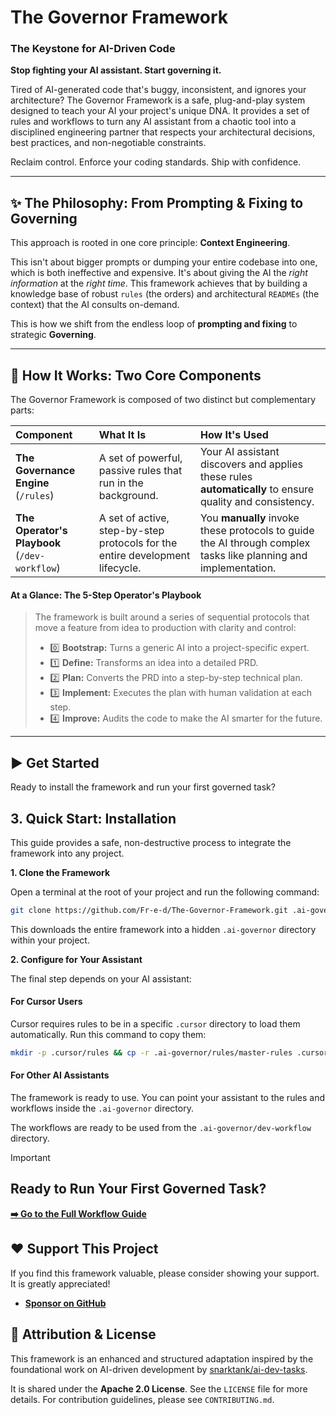 # The Governor Framework
### The Keystone for AI-Driven Code

**Stop fighting your AI assistant. Start governing it.**

Tired of AI-generated code that's buggy, inconsistent, and ignores your architecture? The Governor Framework is a safe, plug-and-play system designed to teach your AI your project's unique DNA. It provides a set of rules and workflows to turn any AI assistant from a chaotic tool into a disciplined engineering partner that respects your architectural decisions, best practices, and non-negotiable constraints.

Reclaim control. Enforce your coding standards. Ship with confidence.

---

## ✨ The Philosophy: From Prompting & Fixing to Governing
This approach is rooted in one core principle: **Context Engineering**.

This isn't about bigger prompts or dumping your entire codebase into one, which is both ineffective and expensive. It's about giving the AI the *right information* at the *right time*. This framework achieves that by building a knowledge base of robust `rules` (the orders) and architectural `READMEs` (the context) that the AI consults on-demand.

This is how we shift from the endless loop of **prompting and fixing** to strategic **Governing**.

---

## 🚀 How It Works: Two Core Components

The Governor Framework is composed of two distinct but complementary parts:

| Component | What It Is | How It's Used |
| :--- | :--- | :--- |
| **The Governance Engine** (`/rules`) | A set of powerful, passive rules that run in the background. | Your AI assistant discovers and applies these rules **automatically** to ensure quality and consistency. |
| **The Operator's Playbook** (`/dev-workflow`) | A set of active, step-by-step protocols for the entire development lifecycle. | You **manually** invoke these protocols to guide the AI through complex tasks like planning and implementation. |

#### At a Glance: The 5-Step Operator's Playbook
> The framework is built around a series of sequential protocols that move a feature from idea to production with clarity and control:
> -   0️⃣ **Bootstrap:** Turns a generic AI into a project-specific expert.
> -   1️⃣ **Define:** Transforms an idea into a detailed PRD.
> -   2️⃣ **Plan:** Converts the PRD into a step-by-step technical plan.
> -   3️⃣ **Implement:** Executes the plan with human validation at each step.
> -   4️⃣ **Improve:** Audits the code to make the AI smarter for the future.

---

## ▶️ Get Started

Ready to install the framework and run your first governed task?


## 3. Quick Start: Installation

This guide provides a safe, non-destructive process to integrate the framework into any project.

**1. Clone the Framework**

Open a terminal at the root of your project and run the following command:
```bash
git clone https://github.com/Fr-e-d/The-Governor-Framework.git .ai-governor
```
This downloads the entire framework into a hidden `.ai-governor` directory within your project.

**2. Configure for Your Assistant**

The final step depends on your AI assistant:

#### For Cursor Users
Cursor requires rules to be in a specific `.cursor` directory to load them automatically. Run this command to copy them:
```bash
mkdir -p .cursor/rules && cp -r .ai-governor/rules/master-rules .cursor/rules/
```

#### For Other AI Assistants
The framework is ready to use. You can point your assistant to the rules and workflows inside the `.ai-governor` directory.

The workflows are ready to be used from the `.ai-governor/dev-workflow` directory.

> [!IMPORTANT]
> ## Ready to Run Your First Governed Task?
> **[➡️ Go to the Full Workflow Guide](./dev-workflow/README.md)**

## ❤️ Support This Project

If you find this framework valuable, please consider showing your support. It is greatly appreciated!

-   **[Sponsor on GitHub](https://github.com/sponsors/Fr-e-d)**

## 🤝 Attribution & License

This framework is an enhanced and structured adaptation inspired by the foundational work on AI-driven development by [snarktank/ai-dev-tasks](https://github.com/snarktank/ai-dev-tasks).

It is shared under the **Apache 2.0 License**. See the `LICENSE` file for more details. For contribution guidelines, please see `CONTRIBUTING.md`. 